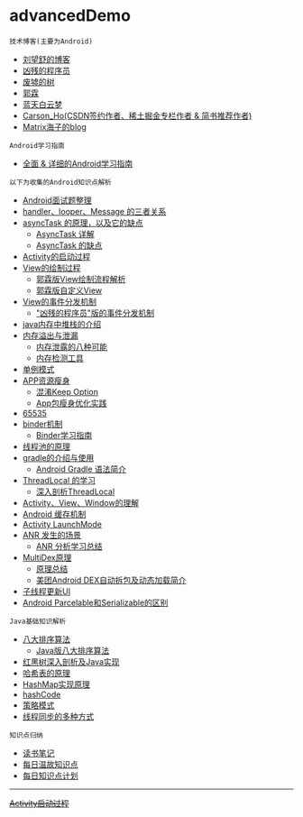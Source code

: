 # advancedDemo

```
技术博客(主要为Android)
```
- [刘望舒的博客](http://liuwangshu.cn/)
- [凶残的程序员](http://blog.csdn.net/qian520ao)
- [废墟的树](http://blog.csdn.net/feiduclear_up)
- [郭霖](http://blog.csdn.net/guolin_blog)
- [蓝天白云梦](https://blog.csdn.net/a553181867/article/category/5954959)
- [Carson_Ho(CSDN签约作者、稀土掘金专栏作者 & 简书推荐作者)](https://blog.csdn.net/carson_ho?t=1)
- [Matrix海子的blog](https://www.cnblogs.com/dolphin0520/)

```
Android学习指南
```
- [全面 & 详细的Android学习指南](https://blog.csdn.net/carson_ho/article/details/89838873)

```
以下为收集的Android知识点解析
```
- [Android面试题整理](http://www.androidchina.net/7953.html)
- [handler、looper、Message 的三者关系](http://blog.csdn.net/lmj623565791/article/details/38377229)
- [asyncTask 的原理，以及它的缺点](http://weishu.me/2016/01/18/dive-into-asynctask/)
    - [AsyncTask 详解](http://blog.csdn.net/guolin_blog/article/details/11711405)
    - [AsyncTask 的缺点](/studyNote/android/AsyncTask.md)
- [Activity的启动过程](http://blog.csdn.net/qian520ao/article/details/78156214)
- [View的绘制过程](http://www.jianshu.com/p/5a71014e7b1b)
    - [郭霖版View绘制流程解析](http://blog.csdn.net/guolin_blog/article/details/16330267)
    - [郭霖版自定义View](http://blog.csdn.net/guolin_blog/article/details/17357967)
- [View的事件分发机制](http://www.jianshu.com/p/e99b5e8bd67b?utm_campaign=maleskine&utm_content=note&utm_medium=pc_all_hots&utm_source=recommendation)
    - ["凶残的程序员"版的事件分发机制](http://blog.csdn.net/qian520ao/article/details/77429593)
- [java内存中堆栈的介绍](http://www.jianshu.com/p/bf159a9c391a)
- [内存溢出与泄漏](http://www.jianshu.com/p/bf159a9c391a)
    - [内存泄露的八种可能](https://www.jianshu.com/p/ac00e370f83d?hmsr=toutiao.io&utm_medium=toutiao.io&utm_source=toutiao.io)
    - [内存检测工具](https://github.com/square/leakcanary)
- [单例模式](http://wuchong.me/blog/2014/08/28/how-to-correctly-write-singleton-pattern/)
- [APP资源瘦身](https://developer.android.com/studio/build/shrink-code.html)
    - [混淆Keep Option](https://www.guardsquare.com/en/proguard/manual/usage#keepoptions)
    - [App包瘦身优化实践](https://tech.meituan.com/android-shrink-overall-solution.html)
- [65535](https://developer.android.com/studio/build/multidex.html)
- [binder机制](http://blog.csdn.net/qian520ao/article/details/78089877)
    - [Binder学习指南](http://weishu.me/2016/01/12/binder-index-for-newer/)
- [线程池的原理](http://www.jianshu.com/p/3da543063b8c)
- [gradle的介绍与使用](http://www.jianshu.com/p/9df3c3b6067a)
    - [Android Gradle 语法简介](http://blog.csdn.net/wangbaochu/article/details/51177672)
- [ThreadLocal 的学习](https://blog.piasy.com/2017/01/13/Android-Basics-ThreadLocal-HashMap/)
    - [深入剖析ThreadLocal](http://www.importnew.com/17849.html)
- [Activity、View、Window的理解](http://www.jianshu.com/p/5297e307a688)
- [Android 缓存机制](/studyNote/android/AndroidCachingStrategy.md)
- [Activity LaunchMode](/studyNote/android/launchMode.md)
- [ANR 发生的场景](/studyNote/android/ANR.md)
    - [ANR 分析学习总结](https://www.jianshu.com/p/f14e89641109)
- [MultiDex原理](https://zhuanlan.zhihu.com/p/24305296)
    - [原理总结](/studyNote/android/multiDex.md)
    - [美团Android DEX自动拆包及动态加载简介](https://tech.meituan.com/mt-android-auto-split-dex.html)
- [子线程更新UI](/studyNote/android/updateMainUI.md)
- [Android Parcelable和Serializable的区别](studyNote/android/differForParceAndSerialize.md)

```
Java基础知识解析
```
- [八大排序算法](http://blog.csdn.net/hguisu/article/details/7776068/)
    - [Java版八大排序算法](http://blog.csdn.net/happy_wu/article/details/51841244)
- [红黑树深入剖析及Java实现](https://tech.meituan.com/redblack-tree.html)
- [哈希表的原理](http://blog.csdn.net/duan19920101/article/details/51579136)
- [HashMap实现原理](https://mp.weixin.qq.com/s?__biz=MzI5ODI5NDkxMw==&mid=2247486298&idx=1&sn=a30790acd0543ce4569a52c3e3a5fe80&chksm=eca940b4dbdec9a2b0e65415c98d5dbb56c9c1587362c3f31007be964bfade21cb93f0503db5&mpshare=1&scene=1&srcid=0104MQGjUmTi9iB2TzfHGD3B&key=8c29d006290c3bc3ccc4c6de4d9ef0c10249c9e7b3cd02960c843d14ecf8c382bc8c2b2c419f1813eb54f0be6481eab589c2f42cb24fef9c8b9011bc2702b454e24c0d7bc4afbf9768ade57a7e3b2310&ascene=0&uin=MTk2MjYzOTIw&devicetype=iMac+Macmini7%2C1+OSX+OSX+10.12.1+build(16B2555)&version=12020810&nettype=WIFI&lang=zh_CN&fontScale=100&pass_ticket=BoAZZpluZUiHZSsa2k8xL6c%2FFy9ZNp3t%2FZ7PqmQMrjM%3D)
- [hashCode](/studyNote/android/hashTable.md)
- [策略模式](/studyNote/designPatterns/strategyPatterns.md)
- [线程同步的多种方式](https://www.cnblogs.com/XHJT/p/3897440.html)

```
知识点归纳
```

- [读书笔记](/studyNote/android/study_note.txt)
- [每日温故知识点](/studyNote/everyDayStudyList.md)
- [每日知识点计划](/studyNote/android/daily_knowledge_study_program.md)

---
~~[Activity启动过程](/studyNote/android/activityLaunchProcess.md)~~

